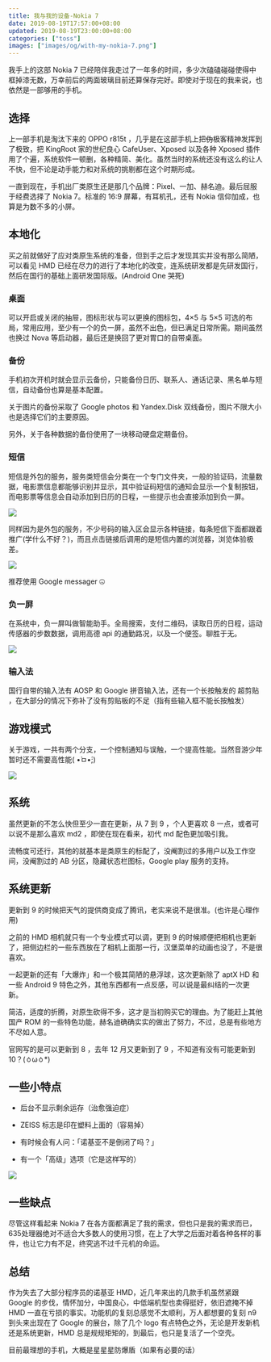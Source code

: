 ```yaml
---
title: 我与我的设备-Nokia 7
date: 2019-08-19T17:57:00+08:00
updated: 2019-08-19T23:00:00+08:00
categories: ["toss"]
images: ["images/og/with-my-nokia-7.png"]
---
```


我手上的这部 Nokia 7 已经陪伴我走过了一年多的时间，多少次磕磕碰碰使得中框掉漆无数，万幸前后的两面玻璃目前还算保存完好。即使对于现在的我来说，也依然是一部够用的手机。<!--more-->

## 选择

上一部手机是淘汰下来的 OPPO r815t ，几乎是在这部手机上把~~伪~~极客精神发挥到了极致，把 KingRoot 家的世纪良心 CafeUser、Xposed 以及各种 Xposed 插件用了个遍，系统软件一顿删，各种精简、美化。虽然当时的系统还没有这么的让人不快，但不论是动手能力和对系统的挑剔都在这个时期形成。

一直到现在，手机出厂类原生还是那几个品牌：Pixel、一加、赫名迪。最后屈服于经费选择了 Nokia 7。标准的 16:9 屏幕，有耳机孔，还有 Nokia 信仰加成，也算是为数不多的小屏。

## 本地化

买之前就做好了应对类原生系统的准备，但到手之后才发现其实并没有那么简陋，可以看见 HMD 已经在尽力的进行了本地化的改变，连系统研发都是先研发国行，然后在国行的基础上面研发国际版。(Android One 哭死)

### 桌面

可以开启或关闭的抽屉，图标形状与可以更换的图标包，4×5 与 5×5 可选的布局，常用应用，至少有一个的负一屏，虽然不出色，但已满足日常所需。期间虽然也换过 Nova 等启动器，最后还是换回了更对胃口的自带桌面。

### 备份

手机初次开机时就会显示云备份，只能备份日历、联系人、通话记录、黑名单与短信，自动备份也算是基本配置。

关于图片的备份采取了 Google photos 和 Yandex.Disk 双线备份，图片不限大小也是选择它们的主要原因。

另外，关于各种数据的备份使用了一块移动硬盘定期备份。

### 短信

短信是外包的服务，服务类短信会分类在一个专门文件夹，一般的验证码，流量数据，电影票信息都能够识别并显示，其中验证码短信的通知会显示一个复制按钮，而电影票等信息会自动添加到日历的日程，一些提示也会直接添加到负一屏。

![](/images/with-my-nokia-7/sms-feature.webp)

同样因为是外包的服务，不少号码的输入区会显示各种链接，每条短信下面都跟着推广(学什么不好？)，而且点击链接后调用的是短信内置的浏览器，浏览体验极差。

![](/images/with-my-nokia-7/rubbish.webp)

推荐使用 Google messager :zipper_mouth_face:	

### 负一屏

在系统中，负一屏叫做智能助手。全局搜索，支付二维码，读取日历的日程，运动传感器的步数数据，调用高德 api 的通勤路况，以及一个便签。聊胜于无。

![](/images/with-my-nokia-7/-1.webp)

### 输入法

国行自带的输入法有 AOSP 和 Google 拼音输入法，还有一个长按触发的 超剪贴 ，在大部分的情况下弥补了没有剪贴板的不足（指有些输入框不能长按触发）

## 游戏模式

关于游戏，一共有两个分支，一个控制通知与误触，一个提高性能。当然音游少年暂时还不需要高性能( •̀ㅁ•́;)

![](/images/with-my-nokia-7/gamemode.webp)

## 系统

虽然更新的不怎么快但至少一直在更新，从 7 到 9 ，个人更喜欢 8 一点，或者可以说不是那么喜欢 md2 ，即使在现在看来，初代 md 配色更加吸引我。

流畅度可还行，其他的就基本是类原生的标配了，没阉割过的多用户以及工作空间，没阉割过的 AB 分区，隐藏状态栏图标，Google play 服务的支持。

## 系统更新

更新到 9 的时候把天气的提供商变成了腾讯，老实来说不是很准。(也许是心理作用)

之前的 HMD 相机就只有一个专业模式可以调，更到 9 的时候顺便把相机也更新了，把侧边栏的一些东西放在了相机上面那一行，汉堡菜单的动画也没了，不是很喜欢。

一起更新的还有「大爆炸」和一个极其简陋的悬浮球，这次更新除了 aptX HD 和一些 Android 9 特色之外，其他东西都有一点反感，可以说是最纠结的一次更新。

简洁，适度的折腾，对原生砍得不多，这才是当初购买它的理由。为了能赶上其他国产 ROM 的一些特色功能，赫名迪确确实实的做出了努力，不过，总是有些地方不尽如人意。

官网写的是可以更新到 8 ，去年 12 月又更新到了 9 ，不知道有没有可能更新到 10？(ㆁωㆁ*)

## 一些小特点

- 后台不显示剩余运存（治愈强迫症）

- ZEISS 标志是印在塑料上面的（容易掉）

- 有时候会有人问：「诺基亚不是倒闭了吗？」

- 有一个「高级」选项（它是这样写的）

![](/images/with-my-nokia-7/hammer-copy.webp)

## 一些缺点

尽管这样看起来 Nokia 7 在各方面都满足了我的需求，但也只是我的需求而已，635处理器绝对不适合大多数人的使用习惯，在上了大学之后面对着各种各样的事件，也让它力有不足，终究逃不过千元机的命运。

## 总结

作为失去了大部分程序员的诺基亚 HMD，近几年来出的几款手机虽然紧跟 Google 的步伐，情怀加分，中国良心，中低端机型也卖得挺好，依旧遮掩不掉 HMD 一直在亏损的事实。功能机的复刻总感觉不太顺利，万人都想要的复刻 n9 到头来出现在了 Google 的展台，除了几个 logo 有点特色之外，无论是开发新机还是系统更新，HMD 总是规规矩矩的，到最后，也只是复活了一个空壳。

目前最理想的手机，大概是星星星防爆盾（如果有必要的话）